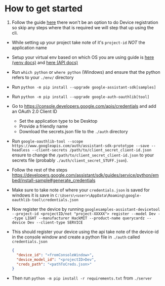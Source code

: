 # How to get started

1. Follow the guide [here](https://developers.google.com/assistant/sdk/guides/service/python/embed/config-dev-project-and-account) there won't be an option to do Device registration so skip any
   steps where that is required we will step that up using the cli.

- While setting up your project take note of it's `project-id` _NOT_ the application name
- Setup your virtual env based on which OS you are using guide is [here (venv docs)](https://docs.python.org/3/library/venv.html#creating-virtual-environments) and [here (API docs)](https://github.com/googlesamples/assistant-sdk-python/tree/master/google-assistant-sdk/googlesamples/assistant/grpc#setup)
- Run `which python` or `where python` (Windows) and ensure that the python refers to your `./env/` directory
- Run `python -m pip install --upgrade google-assistant-sdk[samples]`
- Run `python -m pip install --upgrade google-auth-oauthlib[tool]`
- Go to https://console.developers.google.com/apis/credentials and add an OAuth 2.0 Client ID
  - Set the application type to be Desktop
  - Provide a friendly name
  - Download the secrets.json file to the `./auth` directory
- Run `google-oauthlib-tool --scope https://www.googleapis.com/auth/assistant-sdk-prototype --save --headless --client-secrets /path/to/client_secret_client-id.json` ensure to change the `/path/to/client_secret_client-id.json` to your secrets file (probably `./auth/client_secret_STUFF.json`).
- Follow the rest of the steps https://developers.google.com/assistant/sdk/guides/service/python/embed/install-sample#generate_credentials
- Make sure to take note of where your `credentials.json` is saved for windows it is save in `C:\Users\<user>\AppData\Roaming\google-oauthlib-tool\credentials.json`
- Now register the device by running `googlesamples-assistant-devicetool --project-id <projectID/not "project-XXXXX"> register --model Dev --type LIGHT --manufacturer HackMIT --product-name querycardz --device Dev --client-type SERVICE`
- This should register your device using the api take note of the device-id in the console window and create a python file in `./auth` called `credentials.json`

  ```json
  {
    "device_id": "<fromConsoleWindow>",
    "device_model_id": "<projectID>Dev",
    "creds_path": "<pathToCreds.json>"
  }
  ```

- Then run `python -m pip install -r requirements.txt` from `./server`
